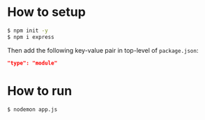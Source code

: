 # How to setup

```bash
$ npm init -y
$ npm i express
```

Then add the following key-value pair in top-level of `package.json`:

```json
"type": "module"
```

# How to run

```bash
$ nodemon app.js
```